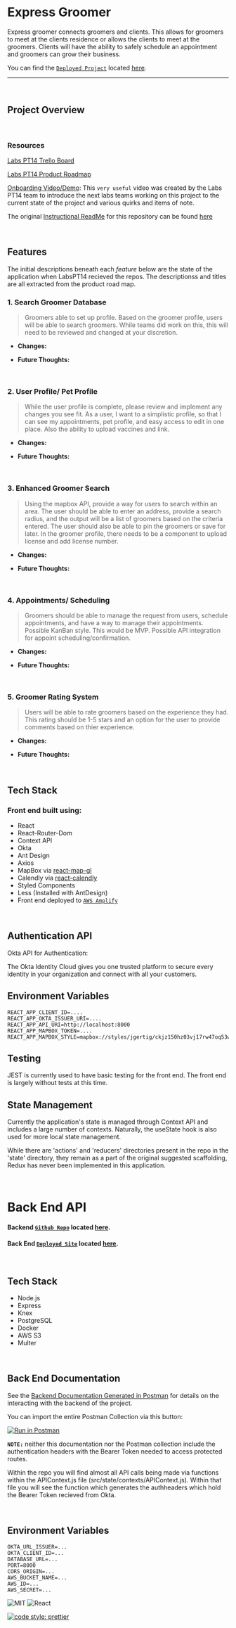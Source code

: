 # Express Groomer

Express groomer connects groomers and clients.  This allows for groomers to meet at the clients residence or allows the clients to meet at the groomers.  Clients will have the ability to safely schedule an appointment and groomers can grow their business.

You can find the [`Deployed Project`](https://b.expressgroomer.dev) located [here](https://b.expressgroomer.dev).

---

<br>

## Project Overview
<br>

### **Resources**


[Labs PT14 Trello Board](https://trello.com/b/TjEIzVvG/labspt14-express-groomer-b)

[Labs PT14 Product Roadmap](https://www.notion.so/Express-Groomer-Build-On-171e358c0a2f49019572d0afa7ff5ba0)

[Onboarding Video/Demo](https://www.youtube.com/watch?v=Z3cMgTNvtLc&feature=youtu.be): This `very useful` video was created by the Labs PT14 team to introduce the next labs teams working on this project to the current state of the project and various quirks and items of note.

The original [Instructional ReadMe](INITIAL_README.md) for this repository can be found [here](INITIAL_README.md)

<br>

## **Features**

The initial descriptions beneath each *feature* below are the state of the application when LabsPT14 recieved the repos. The descriptionss and titles are all extracted from the product road map.

### **1. Search Groomer Database**

>Groomers able to set up profile.  Based on the groomer profile, users will be able to search groomers.  While teams did work on this, this will need to be reviewed and changed at your discretion.

* **Changes:**

* **Future Thoughts:**



<br>

### **2. User Profile/ Pet Profile**

> While the user profile is complete, please review and implement any changes you see fit.  As a user, I want to a simplistic profile, so that I can see my appointments, pet profile, and easy access to edit in one place. Also the ability to upload vaccines and link.

* **Changes:**

* **Future Thoughts:**

<br>

### **3. Enhanced Groomer Search**

> Using the mapbox API, provide a way for users to search within an area.  The user should be able to enter an address, provide a search radius, and the output will be a list of groomers based on the criteria entered.  The user should also be able to pin the groomers or save for later.  In the groomer profile, there needs to be a component to upload license and add license number.

* **Changes:**

* **Future Thoughts:**

<br>

### **4. Appointments/ Scheduling**

> Groomers should be able to manage the request from users, schedule appointments, and have a way to manage their appointments.  Possible KanBan style.  This would be MVP.  Possible API integration for appoint scheduling/confirmation.

* **Changes:**

* **Future Thoughts:**

<br>

### **5. Groomer Rating System**

> Users will be able to rate groomers based on the experience they had.  This rating should be 1-5 stars and an option for the user to provide comments based on thier experience.

* **Changes:**

* **Future Thoughts:**

<br>

## **Tech Stack**

### Front end built using:

- React
- React-Router-Dom
- Context API
- Okta
- Ant Design
- Axios
- MapBox via [react-map-gl](https://visgl.github.io/react-map-gl/)
- Calendly via [react-calendly](https://www.npmjs.com/package/react-calendly)
- Styled Components
- Less (Installed with AntDesign)
- Front end deployed to [`AWS Amplify`](https://b.expressgroomer.dev)

<br>

## **Authentication API**

Okta API for Authentication:

The Okta Identity Cloud gives you one trusted platform to secure every identity in your organization and connect with all your customers.

## **Environment Variables**

```
REACT_APP_CLIENT_ID=....
REACT_APP_OKTA_ISSUER_URI=....
REACT_APP_API_URI=http://localhost:8000
REACT_APP_MAPBOX_TOKEN=....
REACT_APP_MAPBOX_STYLE=mapbox://styles/jgertig/ckjz150hz03vj17rw47oq53wb
```

## **Testing**

JEST is currently used to have basic testing for the front end. The front end is largely without tests at this time.

## **State Management**

Currently the application's state is managed through Context API and includes a large number of contexts. Naturally, the useState hook is also used for more local state management.

While there are 'actions' and 'reducers' directories present in the repo in the 'state' directory, they remain as a part of the original suggested scaffolding, Redux has never been implemented in this application.

<br>

# **Back End API**

#### Backend [`Github Repo`](https://github.com/Lambda-School-Labs/Express_Groomer-TeamB-BE) located [here](https://github.com/Lambda-School-Labs/Express_Groomer-TeamB-BE).


#### Back End [`Deployed Site`](https://express-groomer-b-api.herokuapp.com/) located [here](https://express-groomer-b-api.herokuapp.com/).

<br>

## Tech Stack 

- Node.js
- Express
- Knex
- PostgreSQL
- Docker
- AWS S3
- Multer

<br>

 ## Back End Documentation

See the [Backend Documentation Generated in Postman](https://documenter.getpostman.com/view/10971957/TVzViwNL) for details on the interacting with the backend of the project. 

You can import the entire Postman Collection via this button: 


[![Run in Postman](https://run.pstmn.io/button.svg)](https://app.getpostman.com/run-collection/f34416839ea9be987e33)

**`NOTE:`**  neither this documentation nor the Postman collection include the authentication headers with the Bearer Token needed to access protected routes.  

Within the repo you will find almost all API calls being made via functions within the APIContext.js file (src/state/contexts/APIContext.js). Within that file you will see the function which generates the authheaders which hold the Bearer Token recieved from Okta.

<br>

## Environment Variables

```
OKTA_URL_ISSUER=...
OKTA_CLIENT_ID=...
DATABASE_URL=...
PORT=8000
CORS_ORIGIN=...
AWS_BUCKET_NAME=...
AWS_ID=...
AWS_SECRET=...
```


![MIT](https://img.shields.io/packagist/l/doctrine/orm.svg)
![React](https://img.shields.io/badge/react-v16.7.0--alpha.2-blue.svg)

[![code style: prettier](https://img.shields.io/badge/code_style-prettier-ff69b4.svg?style=flat-square)](https://github.com/prettier/prettier)





